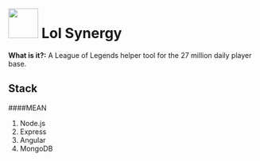 # <img src="https://signup.na.leagueoflegends.com/theme/signup_new_theme/img/logo-lol-smaller.png" height="60"> Lol Synergy

**What is it?:** A League of Legends helper tool for the 27 million daily player base.

## Stack
####MEAN

1. Node.js
2. Express
3. Angular
4. MongoDB


